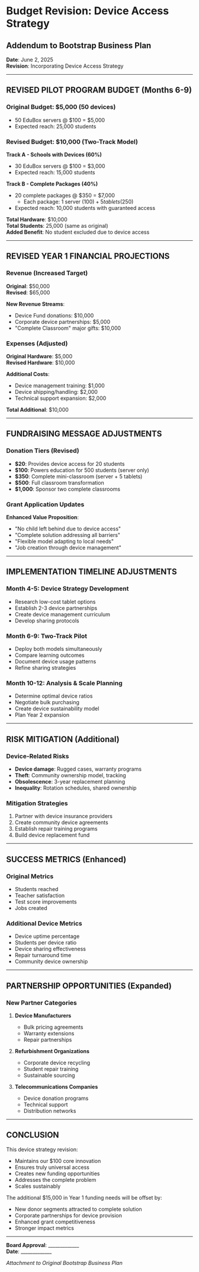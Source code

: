 # Budget Revision: Device Access Strategy
## Addendum to Bootstrap Business Plan

**Date**: June 2, 2025  
**Revision**: Incorporating Device Access Strategy

---

## REVISED PILOT PROGRAM BUDGET (Months 6-9)

### Original Budget: $5,000 (50 devices)
- 50 EduBox servers @ $100 = $5,000
- Expected reach: 25,000 students

### Revised Budget: $10,000 (Two-Track Model)
**Track A - Schools with Devices (60%)**
- 30 EduBox servers @ $100 = $3,000
- Expected reach: 15,000 students

**Track B - Complete Packages (40%)**
- 20 complete packages @ $350 = $7,000
  - Each package: 1 server ($100) + 5 tablets ($250)
- Expected reach: 10,000 students with guaranteed access

**Total Hardware**: $10,000  
**Total Students**: 25,000 (same as original)  
**Added Benefit**: No student excluded due to device access

---

## REVISED YEAR 1 FINANCIAL PROJECTIONS

### Revenue (Increased Target)
**Original**: $50,000  
**Revised**: $65,000

**New Revenue Streams**:
- Device Fund donations: $10,000
- Corporate device partnerships: $5,000
- "Complete Classroom" major gifts: $10,000

### Expenses (Adjusted)
**Original Hardware**: $5,000  
**Revised Hardware**: $10,000

**Additional Costs**:
- Device management training: $1,000
- Device shipping/handling: $2,000
- Technical support expansion: $2,000

**Total Additional**: $10,000

---

## FUNDRAISING MESSAGE ADJUSTMENTS

### Donation Tiers (Revised)
- **$20**: Provides device access for 20 students
- **$100**: Powers education for 500 students (server only)
- **$350**: Complete mini-classroom (server + 5 tablets)
- **$500**: Full classroom transformation
- **$1,000**: Sponsor two complete classrooms

### Grant Application Updates
**Enhanced Value Proposition**:
- "No child left behind due to device access"
- "Complete solution addressing all barriers"
- "Flexible model adapting to local needs"
- "Job creation through device management"

---

## IMPLEMENTATION TIMELINE ADJUSTMENTS

### Month 4-5: Device Strategy Development
- Research low-cost tablet options
- Establish 2-3 device partnerships
- Create device management curriculum
- Develop sharing protocols

### Month 6-9: Two-Track Pilot
- Deploy both models simultaneously
- Compare learning outcomes
- Document device usage patterns
- Refine sharing strategies

### Month 10-12: Analysis & Scale Planning
- Determine optimal device ratios
- Negotiate bulk purchasing
- Create device sustainability model
- Plan Year 2 expansion

---

## RISK MITIGATION (Additional)

### Device-Related Risks
- **Device damage**: Rugged cases, warranty programs
- **Theft**: Community ownership model, tracking
- **Obsolescence**: 3-year replacement planning
- **Inequality**: Rotation schedules, shared ownership

### Mitigation Strategies
1. Partner with device insurance providers
2. Create community device agreements
3. Establish repair training programs
4. Build device replacement fund

---

## SUCCESS METRICS (Enhanced)

### Original Metrics
- Students reached
- Teacher satisfaction
- Test score improvements
- Jobs created

### Additional Device Metrics
- Device uptime percentage
- Students per device ratio
- Device sharing effectiveness
- Repair turnaround time
- Community device ownership

---

## PARTNERSHIP OPPORTUNITIES (Expanded)

### New Partner Categories
1. **Device Manufacturers**
   - Bulk pricing agreements
   - Warranty extensions
   - Repair partnerships

2. **Refurbishment Organizations**
   - Corporate device recycling
   - Student repair training
   - Sustainable sourcing

3. **Telecommunications Companies**
   - Device donation programs
   - Technical support
   - Distribution networks

---

## CONCLUSION

This device strategy revision:
- Maintains our $100 core innovation
- Ensures truly universal access
- Creates new funding opportunities
- Addresses the complete problem
- Scales sustainably

The additional $15,000 in Year 1 funding needs will be offset by:
- New donor segments attracted to complete solution
- Corporate partnerships for device provision
- Enhanced grant competitiveness
- Stronger impact metrics

---

**Board Approval**: _____________  
**Date**: _____________

*Attachment to Original Bootstrap Business Plan*
